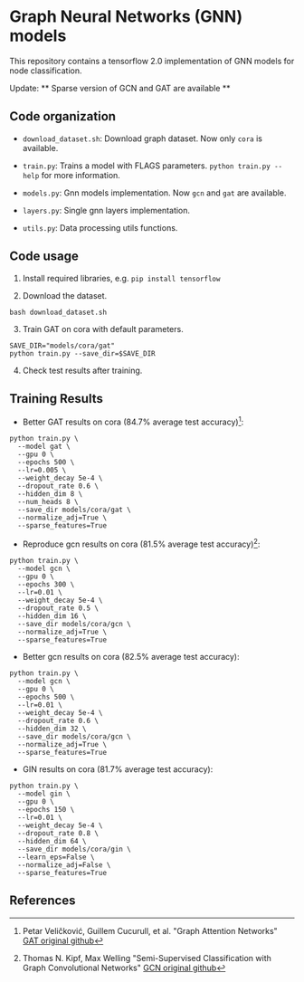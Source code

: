# Graph Neural Networks (GNN) models

This repository contains a tensorflow 2.0 implementation of GNN models for node
classification.

Update: ** Sparse version of GCN and GAT are available **

## Code organization

*   `download_dataset.sh`: Download graph dataset. Now only `cora` is available.

*   `train.py`: Trains a model with FLAGS parameters. `python train.py --help`
    for more information.

*   `models.py`: Gnn models implementation. Now `gcn` and `gat` are available.

*   `layers.py`: Single gnn layers implementation.

*   `utils.py`: Data processing utils functions.

## Code usage

1.  Install required libraries, e.g. `pip install tensorflow`

2.  Download the dataset.

```
bash download_dataset.sh
```

3.  Train GAT on cora with default parameters.

```
SAVE_DIR="models/cora/gat"
python train.py --save_dir=$SAVE_DIR
```

4.  Check test results after training.

## Training Results

*   Better GAT results on cora (84.7% average test accuracy)[^GAT]:

```
python train.py \
  --model gat \
  --gpu 0 \
  --epochs 500 \
  --lr=0.005 \
  --weight_decay 5e-4 \
  --dropout_rate 0.6 \
  --hidden_dim 8 \
  --num_heads 8 \
  --save_dir models/cora/gat \
  --normalize_adj=True \
  --sparse_features=True
```

*   Reproduce gcn results on cora (81.5% average test accuracy)[^GCN]:

```
python train.py \
  --model gcn \
  --gpu 0 \
  --epochs 300 \
  --lr=0.01 \
  --weight_decay 5e-4 \
  --dropout_rate 0.5 \
  --hidden_dim 16 \
  --save_dir models/cora/gcn \
  --normalize_adj=True \
  --sparse_features=True
```

*   Better gcn results on cora (82.5% average test accuracy):

```
python train.py \
  --model gcn \
  --gpu 0 \
  --epochs 500 \
  --lr=0.01 \
  --weight_decay 5e-4 \
  --dropout_rate 0.6 \
  --hidden_dim 32 \
  --save_dir models/cora/gcn \
  --normalize_adj=True \
  --sparse_features=True
```

*   GIN results on cora (81.7% average test accuracy):

```
python train.py \
  --model gin \
  --gpu 0 \
  --epochs 150 \
  --lr=0.01 \
  --weight_decay 5e-4 \
  --dropout_rate 0.8 \
  --hidden_dim 64 \
  --save_dir models/cora/gin \
  --learn_eps=False \
  --normalize_adj=False \
  --sparse_features=True
```

## References

[^GCN]: Thomas N. Kipf, Max Welling "Semi-Supervised Classification with Graph
    Convolutional Networks"
    [GCN original github](https://github.com/tkipf/gcn/tree/master/gcn)

[^GAT]: Petar Veličković, Guillem Cucurull, et al. "Graph Attention Networks"
    [GAT original github](https://github.com/PetarV-/GAT)

